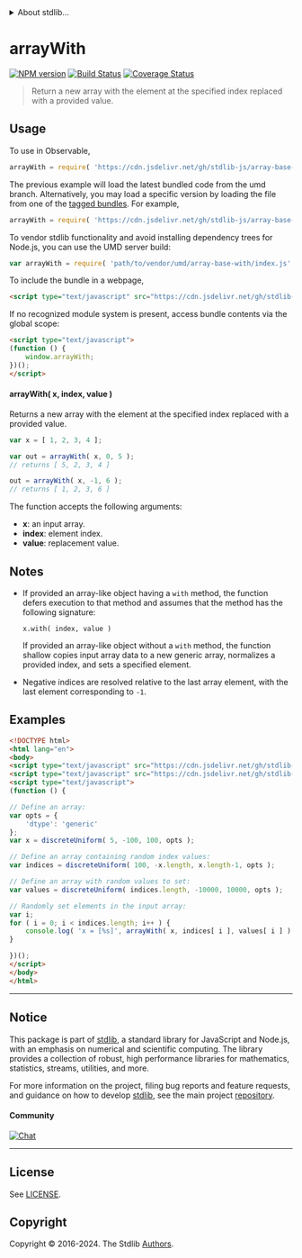 <!--

@license Apache-2.0

Copyright (c) 2024 The Stdlib Authors.

Licensed under the Apache License, Version 2.0 (the "License");
you may not use this file except in compliance with the License.
You may obtain a copy of the License at

   http://www.apache.org/licenses/LICENSE-2.0

Unless required by applicable law or agreed to in writing, software
distributed under the License is distributed on an "AS IS" BASIS,
WITHOUT WARRANTIES OR CONDITIONS OF ANY KIND, either express or implied.
See the License for the specific language governing permissions and
limitations under the License.

-->


<details>
  <summary>
    About stdlib...
  </summary>
  <p>We believe in a future in which the web is a preferred environment for numerical computation. To help realize this future, we've built stdlib. stdlib is a standard library, with an emphasis on numerical and scientific computation, written in JavaScript (and C) for execution in browsers and in Node.js.</p>
  <p>The library is fully decomposable, being architected in such a way that you can swap out and mix and match APIs and functionality to cater to your exact preferences and use cases.</p>
  <p>When you use stdlib, you can be absolutely certain that you are using the most thorough, rigorous, well-written, studied, documented, tested, measured, and high-quality code out there.</p>
  <p>To join us in bringing numerical computing to the web, get started by checking us out on <a href="https://github.com/stdlib-js/stdlib">GitHub</a>, and please consider <a href="https://opencollective.com/stdlib">financially supporting stdlib</a>. We greatly appreciate your continued support!</p>
</details>

# arrayWith

[![NPM version][npm-image]][npm-url] [![Build Status][test-image]][test-url] [![Coverage Status][coverage-image]][coverage-url] <!-- [![dependencies][dependencies-image]][dependencies-url] -->

> Return a new array with the element at the specified index replaced with a provided value.

<!-- Section to include introductory text. Make sure to keep an empty line after the intro `section` element and another before the `/section` close. -->

<section class="intro">

</section>

<!-- /.intro -->

<!-- Package usage documentation. -->



<section class="usage">

## Usage

To use in Observable,

```javascript
arrayWith = require( 'https://cdn.jsdelivr.net/gh/stdlib-js/array-base-with@umd/browser.js' )
```
The previous example will load the latest bundled code from the umd branch. Alternatively, you may load a specific version by loading the file from one of the [tagged bundles](https://github.com/stdlib-js/array-base-with/tags). For example,

```javascript
arrayWith = require( 'https://cdn.jsdelivr.net/gh/stdlib-js/array-base-with@v0.0.0-umd/browser.js' )
```

To vendor stdlib functionality and avoid installing dependency trees for Node.js, you can use the UMD server build:

```javascript
var arrayWith = require( 'path/to/vendor/umd/array-base-with/index.js' )
```

To include the bundle in a webpage,

```html
<script type="text/javascript" src="https://cdn.jsdelivr.net/gh/stdlib-js/array-base-with@umd/browser.js"></script>
```

If no recognized module system is present, access bundle contents via the global scope:

```html
<script type="text/javascript">
(function () {
    window.arrayWith;
})();
</script>
```

#### arrayWith( x, index, value )

Returns a new array with the element at the specified index replaced with a provided value.

```javascript
var x = [ 1, 2, 3, 4 ];

var out = arrayWith( x, 0, 5 );
// returns [ 5, 2, 3, 4 ]

out = arrayWith( x, -1, 6 );
// returns [ 1, 2, 3, 6 ]

```

The function accepts the following arguments:

-   **x**: an input array.
-   **index**: element index.
-   **value**: replacement value.

</section>

<!-- /.usage -->

<!-- Package usage notes. Make sure to keep an empty line after the `section` element and another before the `/section` close. -->

<section class="notes">

## Notes

-   If provided an array-like object having a `with` method, the function defers execution to that method and assumes that the method has the following signature:

    ```text
    x.with( index, value )
    ```

    If provided an array-like object without a `with` method, the function shallow copies input array data to a new generic array, normalizes a provided index, and sets a specified element.

-   Negative indices are resolved relative to the last array element, with the last element corresponding to `-1`.

</section>

<!-- /.notes -->

<!-- Package usage examples. -->

<section class="examples">

## Examples

<!-- eslint no-undef: "error" -->

```html
<!DOCTYPE html>
<html lang="en">
<body>
<script type="text/javascript" src="https://cdn.jsdelivr.net/gh/stdlib-js/random-array-discrete-uniform@umd/browser.js"></script>
<script type="text/javascript" src="https://cdn.jsdelivr.net/gh/stdlib-js/array-base-with@umd/browser.js"></script>
<script type="text/javascript">
(function () {

// Define an array:
var opts = {
    'dtype': 'generic'
};
var x = discreteUniform( 5, -100, 100, opts );

// Define an array containing random index values:
var indices = discreteUniform( 100, -x.length, x.length-1, opts );

// Define an array with random values to set:
var values = discreteUniform( indices.length, -10000, 10000, opts );

// Randomly set elements in the input array:
var i;
for ( i = 0; i < indices.length; i++ ) {
    console.log( 'x = [%s]', arrayWith( x, indices[ i ], values[ i ] ).join( ',' ) );
}

})();
</script>
</body>
</html>
```

</section>

<!-- /.examples -->

<!-- Section to include cited references. If references are included, add a horizontal rule *before* the section. Make sure to keep an empty line after the `section` element and another before the `/section` close. -->

<section class="references">

</section>

<!-- /.references -->

<!-- Section for related `stdlib` packages. Do not manually edit this section, as it is automatically populated. -->

<section class="related">

</section>

<!-- /.related -->

<!-- Section for all links. Make sure to keep an empty line after the `section` element and another before the `/section` close. -->


<section class="main-repo" >

* * *

## Notice

This package is part of [stdlib][stdlib], a standard library for JavaScript and Node.js, with an emphasis on numerical and scientific computing. The library provides a collection of robust, high performance libraries for mathematics, statistics, streams, utilities, and more.

For more information on the project, filing bug reports and feature requests, and guidance on how to develop [stdlib][stdlib], see the main project [repository][stdlib].

#### Community

[![Chat][chat-image]][chat-url]

---

## License

See [LICENSE][stdlib-license].


## Copyright

Copyright &copy; 2016-2024. The Stdlib [Authors][stdlib-authors].

</section>

<!-- /.stdlib -->

<!-- Section for all links. Make sure to keep an empty line after the `section` element and another before the `/section` close. -->

<section class="links">

[npm-image]: http://img.shields.io/npm/v/@stdlib/array-base-with.svg
[npm-url]: https://npmjs.org/package/@stdlib/array-base-with

[test-image]: https://github.com/stdlib-js/array-base-with/actions/workflows/test.yml/badge.svg?branch=main
[test-url]: https://github.com/stdlib-js/array-base-with/actions/workflows/test.yml?query=branch:main

[coverage-image]: https://img.shields.io/codecov/c/github/stdlib-js/array-base-with/main.svg
[coverage-url]: https://codecov.io/github/stdlib-js/array-base-with?branch=main

<!--

[dependencies-image]: https://img.shields.io/david/stdlib-js/array-base-with.svg
[dependencies-url]: https://david-dm.org/stdlib-js/array-base-with/main

-->

[chat-image]: https://img.shields.io/gitter/room/stdlib-js/stdlib.svg
[chat-url]: https://app.gitter.im/#/room/#stdlib-js_stdlib:gitter.im

[stdlib]: https://github.com/stdlib-js/stdlib

[stdlib-authors]: https://github.com/stdlib-js/stdlib/graphs/contributors

[umd]: https://github.com/umdjs/umd
[es-module]: https://developer.mozilla.org/en-US/docs/Web/JavaScript/Guide/Modules

[deno-url]: https://github.com/stdlib-js/array-base-with/tree/deno
[deno-readme]: https://github.com/stdlib-js/array-base-with/blob/deno/README.md
[umd-url]: https://github.com/stdlib-js/array-base-with/tree/umd
[umd-readme]: https://github.com/stdlib-js/array-base-with/blob/umd/README.md
[esm-url]: https://github.com/stdlib-js/array-base-with/tree/esm
[esm-readme]: https://github.com/stdlib-js/array-base-with/blob/esm/README.md
[branches-url]: https://github.com/stdlib-js/array-base-with/blob/main/branches.md

[stdlib-license]: https://raw.githubusercontent.com/stdlib-js/array-base-with/main/LICENSE

</section>

<!-- /.links -->
